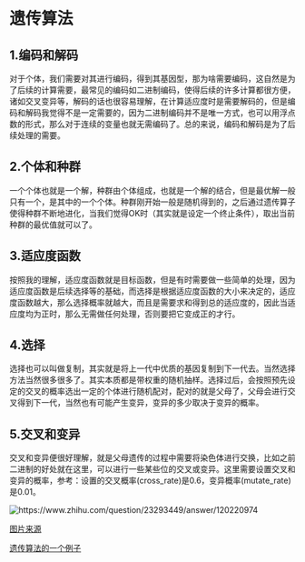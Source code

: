 # 遗传算法

## 1.编码和解码

对于个体，我们需要对其进行编码，得到其基因型，那为啥需要编码，这自然是为了后续的计算需要，最常见的编码如二进制编码，使得后续的许多计算都很方便，诸如交叉变异等，解码的话也很容易理解，在计算适应度时是需要解码的，但是编码和解码我觉得不是一定需要的，因为二进制编码并不是唯一方式，也可以用浮点数的形式，那么对于连续的变量也就无需编码了。总的来说，编码和解码是为了后续处理的需要。

## 2.个体和种群

一个个体也就是一个解，种群由个体组成，也就是一个解的结合，但是最优解一般只有一个，是其中的一个个体。种群刚开始一般是随机得到的，之后通过遗传算子使得种群不断地进化，当我们觉得OK时（其实就是设定一个终止条件），取出当前种群的最优值就可以了。

## 3.适应度函数

按照我的理解，适应度函数就是目标函数，但是有时需要做一些简单的处理，因为适应度函数是后续选择等的基础，而选择是根据适应度函数的大小来决定的，适应度函数越大，那么选择概率就越大，而且是需要求和得到总的适应度的，因此当适应度均为正时，那么无需做任何处理，否则要把它变成正的才行。

## 4.选择

选择也可以叫做复制，其实就是将上一代中优质的基因复制到下一代去。当然选择方法当然很多很多了。其实本质都是带权重的随机抽样。选择过后，会按照预先设定的交叉的概率选出一定的个体进行随机配对，配对的就是父母了，父母会进行交叉得到下一代，当然也有可能产生变异，变异的多少取决于变异的概率。

## 5.交叉和变异

交叉和变异便很好理解，就是父母遗传的过程中需要将染色体进行交换，比如之前二进制的好处就在这里，可以进行一些某些位的交叉或变异。这里需要设置交叉和变异的概率，参考：设置的交叉概率(cross_rate)是0.6，变异概率(mutate_rate)是0.01。



<img src="C:\Users\Administrator\AppData\Roaming\Typora\typora-user-images\image-20200716152121555.png" alt="https://www.zhihu.com/question/23293449/answer/120220974"  />

[图片来源](https://www.zhihu.com/question/23293449/answer/120220974)



[遗传算法的一个例子](https://www.cnblogs.com/chamie/p/4552066.html)

